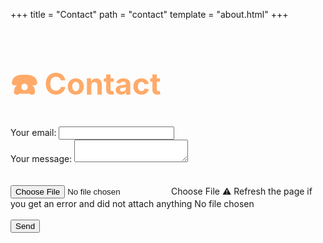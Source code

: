 +++
title = "Contact"
path = "contact"
template = "about.html"
+++

<h1 style="color: #ffaa69">☎️ Contact</h1>

<style>
    h1 {
        font-size: 3rem;
        line-height: 1.5;
    }

    form {
        margin-bottom: 2rem;
    }
</style>

<div class="form-container">
    <form
        action="https://formspree.io/f/mgebnllj"
        method="POST"
        enctype=multipart/form-data
    >
        <label>
            Your email:
            <input required type="email" name="email">
        </label>
        <label><br>
            Your message:
            <textarea required name="message"></textarea>
        </label><br><br>
        <div class="file-container"><br>
            <input type="file" name="attachment" id="attachment" onchange="updateFileName()">
            <label for="attachment">Choose File</label>
            <span class="tooltip">⚠️ Refresh the page if you get an error and did not attach anything</span>
            <span class="file-name" id="file-name">No file chosen</span>
        </div><br>
        <button type="submit">Send</button>
    </form>
</div>

<script>
    function updateFileName() {
        const input = document.getElementById('attachment');
        const fileName = document.getElementById('file-name');
        if (input.files && input.files[0]) {
            fileName.textContent = input.files[0].name;
        } else {
            fileName.textContent = 'No file chosen';
        }
    }
</script>
